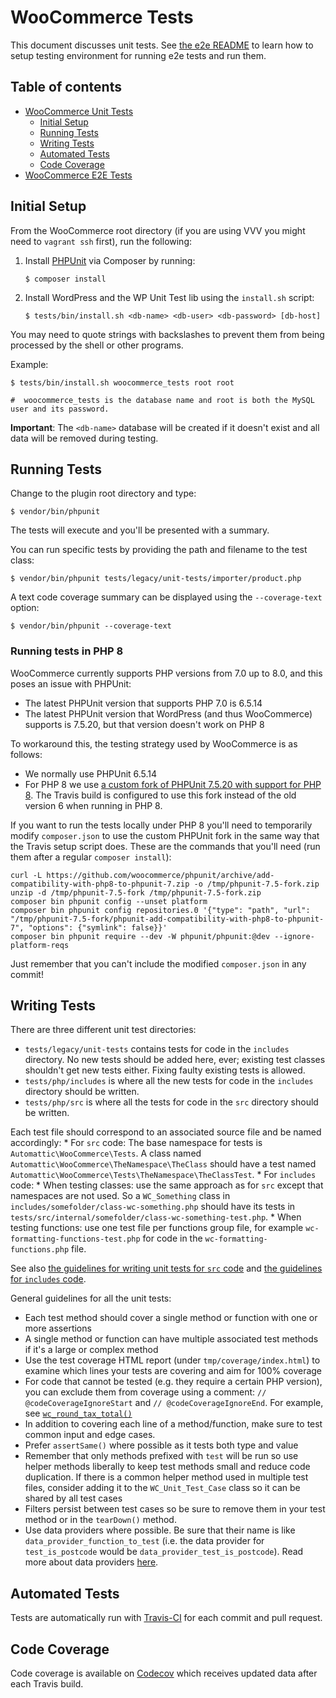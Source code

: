# WooCommerce Tests

This document discusses unit tests. See [the e2e README](https://github.com/woocommerce/woocommerce/tree/master/tests/e2e) to learn how to setup testing environment for running e2e tests and run them.


## Table of contents

- [WooCommerce Unit Tests](#woocommerce-unit-tests)
  - [Initial Setup](#initial-setup)
  - [Running Tests](#running-tests)
  - [Writing Tests](#writing-tests)
  - [Automated Tests](#automated-tests)
  - [Code Coverage](#code-coverage)
- [WooCommerce E2E Tests](#woocommerce-e2e-tests)


## Initial Setup

From the WooCommerce root directory (if you are using VVV you might need to `vagrant ssh` first), run the following:

1. Install [PHPUnit](http://phpunit.de/) via Composer by running:
    ```
    $ composer install
    ```

2. Install WordPress and the WP Unit Test lib using the `install.sh` script:
    ```
    $ tests/bin/install.sh <db-name> <db-user> <db-password> [db-host]
    ```

You may need to quote strings with backslashes to prevent them from being processed by the shell or other programs.

Example:

    $ tests/bin/install.sh woocommerce_tests root root

    #  woocommerce_tests is the database name and root is both the MySQL user and its password.

**Important**: The `<db-name>` database will be created if it doesn't exist and all data will be removed during testing.


## Running Tests

Change to the plugin root directory and type:

    $ vendor/bin/phpunit

The tests will execute and you'll be presented with a summary.

You can run specific tests by providing the path and filename to the test class:

    $ vendor/bin/phpunit tests/legacy/unit-tests/importer/product.php

A text code coverage summary can be displayed using the `--coverage-text` option:

    $ vendor/bin/phpunit --coverage-text

### Running tests in PHP 8

WooCommerce currently supports PHP versions from 7.0 up to 8.0, and this poses an issue with PHPUnit:

* The latest PHPUnit version that supports PHP 7.0 is 6.5.14
* The latest PHPUnit version that WordPress (and thus WooCommerce) supports is 7.5.20, but that version doesn't work on PHP 8

To workaround this, the testing strategy used by WooCommerce is as follows:

* We normally use PHPUnit 6.5.14
* For PHP 8 we use [a custom fork of PHPUnit 7.5.20 with support for PHP 8](https://github.com/woocommerce/phpunit/pull/1). The Travis build is configured to use this fork instead of the old version 6 when running in PHP 8.

If you want to run the tests locally under PHP 8 you'll need to temporarily modify `composer.json` to use the custom PHPUnit fork in the same way that the Travis setup script does. These are the commands that you'll need (run them after a regular `composer install`):

```shell
curl -L https://github.com/woocommerce/phpunit/archive/add-compatibility-with-php8-to-phpunit-7.zip -o /tmp/phpunit-7.5-fork.zip
unzip -d /tmp/phpunit-7.5-fork /tmp/phpunit-7.5-fork.zip
composer bin phpunit config --unset platform
composer bin phpunit config repositories.0 '{"type": "path", "url": "/tmp/phpunit-7.5-fork/phpunit-add-compatibility-with-php8-to-phpunit-7", "options": {"symlink": false}}'
composer bin phpunit require --dev -W phpunit/phpunit:@dev --ignore-platform-reqs    
```

Just remember that you can't include the modified `composer.json` in any commit!


## Writing Tests

There are three different unit test directories:

- `tests/legacy/unit-tests` contains tests for code in the `includes` directory. No new tests should be added here, ever; existing test classes shouldn't get new tests either. Fixing faulty existing tests is allowed.
- `tests/php/includes` is where all the new tests for code in the `includes` directory should be written.
- `tests/php/src` is where all the tests for code in the `src` directory should be written.

Each test file should correspond to an associated source file and be named accordingly:
    * For `src` code: The base namespace for tests is `Automattic\WooCommerce\Tests`. A class named `Automattic\WooCommerce\TheNamespace\TheClass` should have a test named `Automattic\WooCommerce\Tests\TheNamespace\TheClassTest`.
    * For `includes` code:
        * When testing classes: use the same approach as for `src` except that namespaces are not used. So a `WC_Something` class in `includes/somefolder/class-wc-something.php` should have its tests in `tests/src/internal/somefolder/class-wc-something-test.php`.
        * When testing functions: use one test file per functions group file, for example `wc-formatting-functions-test.php` for code in the `wc-formatting-functions.php` file.


See also [the guidelines for writing unit tests for `src` code](https://github.com/woocommerce/woocommerce/tree/master/src/README.md#writing-unit-tests) and [the guidelines for `includes` code](https://github.com/woocommerce/woocommerce/tree/master/includes/README.md#writing-unit-tests). 

General guidelines for all the unit tests:

* Each test method should cover a single method or function with one or more assertions
* A single method or function can have multiple associated test methods if it's a large or complex method
* Use the test coverage HTML report (under `tmp/coverage/index.html`) to examine which lines your tests are covering and aim for 100% coverage
* For code that cannot be tested (e.g. they require a certain PHP version), you can exclude them from coverage using a comment: `// @codeCoverageIgnoreStart` and `// @codeCoverageIgnoreEnd`. For example, see [`wc_round_tax_total()`](https://github.com/woocommerce/woocommerce/blob/35f83867736713955fa2c4f463a024578bb88795/includes/wc-formatting-functions.php#L208-L219)
* In addition to covering each line of a method/function, make sure to test common input and edge cases.
* Prefer `assertSame()` where possible as it tests both type and value
* Remember that only methods prefixed with `test` will be run so use helper methods liberally to keep test methods small and reduce code duplication. If there is a common helper method used in multiple test files, consider adding it to the `WC_Unit_Test_Case` class so it can be shared by all test cases
* Filters persist between test cases so be sure to remove them in your test method or in the `tearDown()` method.
* Use data providers where possible. Be sure that their name is like `data_provider_function_to_test` (i.e. the data provider for `test_is_postcode` would be `data_provider_test_is_postcode`). Read more about data providers [here](https://phpunit.de/manual/current/en/writing-tests-for-phpunit.html#writing-tests-for-phpunit.data-providers).


## Automated Tests

Tests are automatically run with [Travis-CI](https://travis-ci.org/woocommerce/woocommerce) for each commit and pull request.


## Code Coverage

Code coverage is available on [Codecov](https://codecov.io/gh/woocommerce/woocommerce/) which receives updated data after each Travis build.
